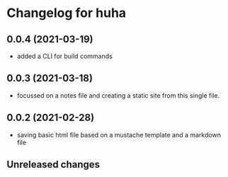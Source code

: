 # Changelog for huha

## 0.0.4 (2021-03-19)

- added a CLI for build commands

## 0.0.3 (2021-03-18)

- focussed on a notes file and creating a static site from this single file.

## 0.0.2 (2021-02-28)

- saving basic html file based on a mustache template and a markdown file

## Unreleased changes
